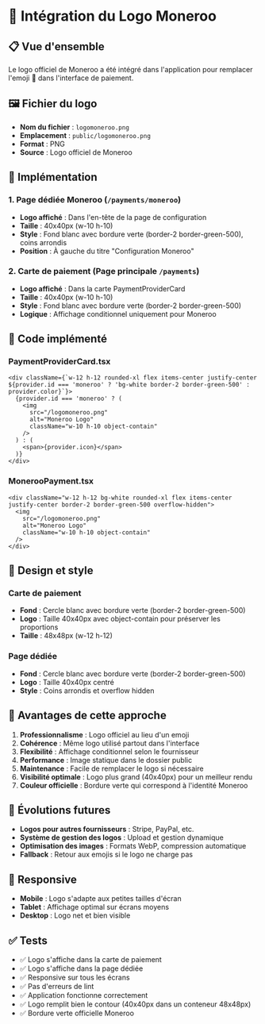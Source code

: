# 🎨 Intégration du Logo Moneroo

## 📋 Vue d'ensemble

Le logo officiel de Moneroo a été intégré dans l'application pour remplacer l'emoji 📱 dans l'interface de paiement.

## 🖼️ Fichier du logo

- **Nom du fichier** : `logomoneroo.png`
- **Emplacement** : `public/logomoneroo.png`
- **Format** : PNG
- **Source** : Logo officiel de Moneroo

## 🔧 Implémentation

### 1. **Page dédiée Moneroo** (`/payments/moneroo`)
- **Logo affiché** : Dans l'en-tête de la page de configuration
- **Taille** : 40x40px (w-10 h-10)
- **Style** : Fond blanc avec bordure verte (border-2 border-green-500), coins arrondis
- **Position** : À gauche du titre "Configuration Moneroo"

### 2. **Carte de paiement** (Page principale `/payments`)
- **Logo affiché** : Dans la carte PaymentProviderCard
- **Taille** : 40x40px (w-10 h-10)
- **Style** : Fond blanc avec bordure verte (border-2 border-green-500)
- **Logique** : Affichage conditionnel uniquement pour Moneroo

## 🎯 Code implémenté

### PaymentProviderCard.tsx
```tsx
<div className={`w-12 h-12 rounded-xl flex items-center justify-center ${provider.id === 'moneroo' ? 'bg-white border-2 border-green-500' : provider.color}`}>
  {provider.id === 'moneroo' ? (
    <img 
      src="/logomoneroo.png" 
      alt="Moneroo Logo" 
      className="w-10 h-10 object-contain"
    />
  ) : (
    <span>{provider.icon}</span>
  )}
</div>
```

### MonerooPayment.tsx
```tsx
<div className="w-12 h-12 bg-white rounded-xl flex items-center justify-center border-2 border-green-500 overflow-hidden">
  <img 
    src="/logomoneroo.png" 
    alt="Moneroo Logo" 
    className="w-10 h-10 object-contain"
  />
</div>
```

## 🎨 Design et style

### Carte de paiement
- **Fond** : Cercle blanc avec bordure verte (border-2 border-green-500)
- **Logo** : Taille 40x40px avec object-contain pour préserver les proportions
- **Taille** : 48x48px (w-12 h-12)

### Page dédiée
- **Fond** : Cercle blanc avec bordure verte (border-2 border-green-500)
- **Logo** : Taille 40x40px centré
- **Style** : Coins arrondis et overflow hidden

## 🚀 Avantages de cette approche

1. **Professionnalisme** : Logo officiel au lieu d'un emoji
2. **Cohérence** : Même logo utilisé partout dans l'interface
3. **Flexibilité** : Affichage conditionnel selon le fournisseur
4. **Performance** : Image statique dans le dossier public
5. **Maintenance** : Facile de remplacer le logo si nécessaire
6. **Visibilité optimale** : Logo plus grand (40x40px) pour un meilleur rendu
7. **Couleur officielle** : Bordure verte qui correspond à l'identité Moneroo

## 🔄 Évolutions futures

- **Logos pour autres fournisseurs** : Stripe, PayPal, etc.
- **Système de gestion des logos** : Upload et gestion dynamique
- **Optimisation des images** : Formats WebP, compression automatique
- **Fallback** : Retour aux emojis si le logo ne charge pas

## 📱 Responsive

- **Mobile** : Logo s'adapte aux petites tailles d'écran
- **Tablet** : Affichage optimal sur écrans moyens
- **Desktop** : Logo net et bien visible

## ✅ Tests

- ✅ Logo s'affiche dans la carte de paiement
- ✅ Logo s'affiche dans la page dédiée
- ✅ Responsive sur tous les écrans
- ✅ Pas d'erreurs de lint
- ✅ Application fonctionne correctement
- ✅ Logo remplit bien le contour (40x40px dans un conteneur 48x48px)
- ✅ Bordure verte officielle Moneroo
